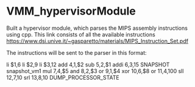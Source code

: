 # VMM_hypervisorModule

Built a hypervisor module, which parses the MIPS assembly instructions using cpp. This link consists of all the available instructions https://www.dsi.unive.it/~gasparetto/materials/MIPS_Instruction_Set.pdf

The instructions will be sent to the parser in this format:

li $1,6
li $2,9
li $3,12
add $4,$1,$2
sub $5,$2,$1
addi $6,$3,15
SNAPSHOT snapshot_vm1
mul $7,$4,$5
and $8,$2,$3
or $9,$1,$4
xor $10,$6,$8
or $11,$4,100
sll $12,$7,10
srl $13,$8,10
DUMP_PROCESSOR_STATE
